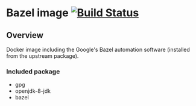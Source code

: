 # Bazel image [![Build Status](https://travis-matrix-badges.herokuapp.com/repos/olbat/dockerfiles/branches/master/9)](https://travis-ci.org/olbat/dockerfiles)

## Overview
Docker image including the Google's Bazel automation software (installed from the upstream package).

### Included package
* gpg
* openjdk-8-jdk
* bazel
